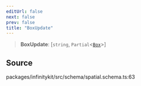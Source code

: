 ```yaml
---
editUrl: false
next: false
prev: false
title: "BoxUpdate"
---
```


> **BoxUpdate**: [`string`, `Partial`\<[`Box`](Box.md)\>]

## Source

packages/infinitykit/src/schema/spatial.schema.ts:63
